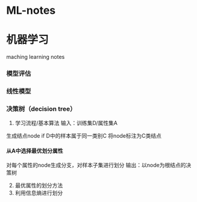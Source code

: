 # ML-notes
# 机器学习
maching learning notes

### 模型评估





### 线性模型







### 决策树（decision tree）
1. 学习流程/基本算法
输入：训练集D/属性集A

生成结点node
if D中的样本属于同一类别C 
   将node标注为C类结点
#### 从A中选择最优划分属性
对每个属性的node生成分支，对样本子集进行划分
输出：以node为根结点的决策树
  
2. 最优属性的划分方法
  1. 利用信息熵进行划分



